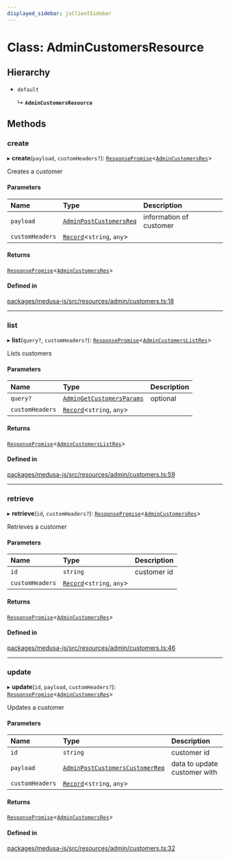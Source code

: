 ```yaml
---
displayed_sidebar: jsClientSidebar
---
```


# Class: AdminCustomersResource

## Hierarchy

- `default`

  ↳ **`AdminCustomersResource`**

## Methods

### create

▸ **create**(`payload`, `customHeaders?`): [`ResponsePromise`](../modules/internal-12.md#responsepromise)<[`AdminCustomersRes`](../modules/internal-7.md#admincustomersres)\>

Creates a customer

#### Parameters

| Name | Type | Description |
| :------ | :------ | :------ |
| `payload` | [`AdminPostCustomersReq`](internal-7.AdminPostCustomersReq.md) | information of customer |
| `customHeaders` | [`Record`](../modules/internal.md#record)<`string`, `any`\> |  |

#### Returns

[`ResponsePromise`](../modules/internal-12.md#responsepromise)<[`AdminCustomersRes`](../modules/internal-7.md#admincustomersres)\>

#### Defined in

[packages/medusa-js/src/resources/admin/customers.ts:18](https://github.com/medusajs/medusa/blob/c4ac5e6959/packages/medusa-js/src/resources/admin/customers.ts#L18)

___

### list

▸ **list**(`query?`, `customHeaders?`): [`ResponsePromise`](../modules/internal-12.md#responsepromise)<[`AdminCustomersListRes`](../modules/internal-7.md#admincustomerslistres)\>

Lists customers

#### Parameters

| Name | Type | Description |
| :------ | :------ | :------ |
| `query?` | [`AdminGetCustomersParams`](internal-7.AdminGetCustomersParams.md) | optional |
| `customHeaders` | [`Record`](../modules/internal.md#record)<`string`, `any`\> |  |

#### Returns

[`ResponsePromise`](../modules/internal-12.md#responsepromise)<[`AdminCustomersListRes`](../modules/internal-7.md#admincustomerslistres)\>

#### Defined in

[packages/medusa-js/src/resources/admin/customers.ts:59](https://github.com/medusajs/medusa/blob/c4ac5e6959/packages/medusa-js/src/resources/admin/customers.ts#L59)

___

### retrieve

▸ **retrieve**(`id`, `customHeaders?`): [`ResponsePromise`](../modules/internal-12.md#responsepromise)<[`AdminCustomersRes`](../modules/internal-7.md#admincustomersres)\>

Retrieves a customer

#### Parameters

| Name | Type | Description |
| :------ | :------ | :------ |
| `id` | `string` | customer id |
| `customHeaders` | [`Record`](../modules/internal.md#record)<`string`, `any`\> |  |

#### Returns

[`ResponsePromise`](../modules/internal-12.md#responsepromise)<[`AdminCustomersRes`](../modules/internal-7.md#admincustomersres)\>

#### Defined in

[packages/medusa-js/src/resources/admin/customers.ts:46](https://github.com/medusajs/medusa/blob/c4ac5e6959/packages/medusa-js/src/resources/admin/customers.ts#L46)

___

### update

▸ **update**(`id`, `payload`, `customHeaders?`): [`ResponsePromise`](../modules/internal-12.md#responsepromise)<[`AdminCustomersRes`](../modules/internal-7.md#admincustomersres)\>

Updates a customer

#### Parameters

| Name | Type | Description |
| :------ | :------ | :------ |
| `id` | `string` | customer id |
| `payload` | [`AdminPostCustomersCustomerReq`](internal-7.AdminPostCustomersCustomerReq.md) | data to update customer with |
| `customHeaders` | [`Record`](../modules/internal.md#record)<`string`, `any`\> |  |

#### Returns

[`ResponsePromise`](../modules/internal-12.md#responsepromise)<[`AdminCustomersRes`](../modules/internal-7.md#admincustomersres)\>

#### Defined in

[packages/medusa-js/src/resources/admin/customers.ts:32](https://github.com/medusajs/medusa/blob/c4ac5e6959/packages/medusa-js/src/resources/admin/customers.ts#L32)

